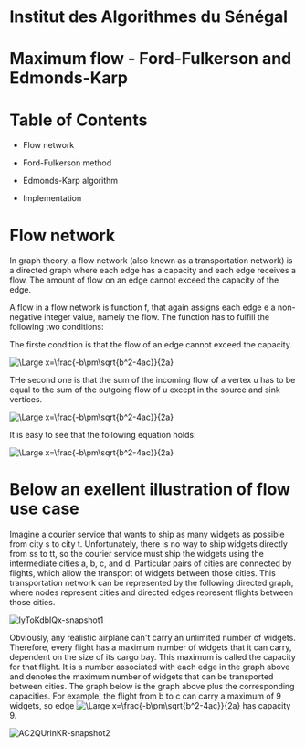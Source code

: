 
# Institut des Algorithmes du Sénégal

# Maximum flow - Ford-Fulkerson and Edmonds-Karp

# Table of Contents

  - Flow network
 
  - Ford-Fulkerson method
  
  - Edmonds-Karp algorithm
  
  - Implementation

# Flow network

In graph theory, a flow network (also known as a transportation network) is a directed graph where each edge has a capacity and each edge receives a flow. The amount of flow on an edge cannot exceed the capacity of the edge.

A flow in a flow network is function f, that again assigns each edge e a non-negative integer value, namely the flow. The function has to fulfill the following two conditions:

The firste condition is that the flow of an edge cannot exceed the capacity.

![\Large x=\frac{-b\pm\sqrt{b^2-4ac}}{2a}](https://latex.codecogs.com/svg.latex?\Large&space;f(e)\leq{c(e)}) 

THe second one is that the sum of the incoming flow of a vertex u has to be equal to the sum of the outgoing flow of u except in the source and sink vertices.


![\Large x=\frac{-b\pm\sqrt{b^2-4ac}}{2a}](https://latex.codecogs.com/svg.latex?\Large&space;\sum_{(v,u)\in{E}}f((v,u))=\sum_{(u,v)\in{E}}f((u,v))) 

It is easy to see that the following equation holds:

![\Large x=\frac{-b\pm\sqrt{b^2-4ac}}{2a}](https://latex.codecogs.com/svg.latex?\Large&space;\sum_{(s,u)\in{E}}f((s,u))=\sum_{(u,t)\in{E}}f((u,t))) 


# Below an exellent illustration of flow use case

Imagine a courier service that wants to ship as many widgets as possible from city s to city t. Unfortunately, there is no way to ship widgets directly from ss to tt, so the courier service must ship the widgets using the intermediate cities a, b, c, and d. Particular pairs of cities are connected by flights, which allow the transport of widgets between those cities. This transportation network can be represented by the following directed graph, where nodes represent cities and directed edges represent flights between those cities.



![IyToKdbIQx-snapshot1](https://user-images.githubusercontent.com/41585144/116802007-8938eb00-ab0f-11eb-9f26-e6f88f2dbff5.png)


Obviously, any realistic airplane can't carry an unlimited number of widgets. Therefore, every flight has a maximum number of widgets that it can carry, dependent on the size of its cargo bay. This maximum is called the capacity for that flight. It is a number associated with each edge in the graph above and denotes the maximum number of widgets that can be transported between cities. The graph below is the graph above plus the corresponding capacities. 
For example, the flight from b to c can carry a maximum of 9 widgets, so edge ![\Large x=\frac{-b\pm\sqrt{b^2-4ac}}{2a}](https://latex.codecogs.com/svg.latex?\Large&space;\vec{bc}) has capacity 9.

![AC2QUrlnKR-snapshot2](https://user-images.githubusercontent.com/41585144/116802070-272cb580-ab10-11eb-80e8-2510b90800f7.png)

